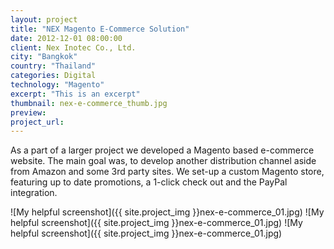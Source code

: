 ```yaml
---
layout: project
title: "NEX Magento E-Commerce Solution"
date: 2012-12-01 08:00:00
client: Nex Inotec Co., Ltd.
city: "Bangkok"
country: "Thailand"
categories: Digital
technology: "Magento"
excerpt: "This is an excerpt"
thumbnail: nex-e-commerce_thumb.jpg
preview:
project_url:
---
```


As a part of a larger project we developed a Magento based e-commerce website. The main goal was, to develop another distribution channel aside from Amazon and some 3rd party sites. We set-up a custom Magento store, featuring up to date promotions, a 1-click check out and the PayPal integration.

![My helpful screenshot]({{ site.project_img }}nex-e-commerce_01.jpg)
![My helpful screenshot]({{ site.project_img }}nex-e-commerce_01.jpg)
![My helpful screenshot]({{ site.project_img }}nex-e-commerce_01.jpg)
